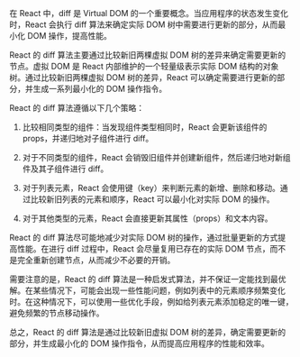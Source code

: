 在 React 中，diff 是 Virtual DOM 的一个重要概念。当应用程序的状态发生变化时，React 会执行 diff 算法来确定实际 DOM 树中需要进行更新的部分，从而最小化 DOM 操作，提高性能。

React 的 diff 算法主要通过比较新旧两棵虚拟 DOM 树的差异来确定需要更新的节点。虚拟 DOM 是 React 内部维护的一个轻量级表示实际 DOM 结构的对象树。通过比较新旧两棵虚拟 DOM 树的差异，React 可以确定需要进行更新的部分，并生成一系列最小化的 DOM 操作指令。

React 的 diff 算法遵循以下几个策略：

1. 比较相同类型的组件：当发现组件类型相同时，React 会更新该组件的 props，并递归地对子组件进行 diff。

2. 对于不同类型的组件，React 会销毁旧组件并创建新组件，然后递归地对新组件及其子组件进行 diff。

3. 对于列表元素，React 会使用键（key）来判断元素的新增、删除和移动。通过比较新旧列表的元素和顺序，React 可以最小化对实际 DOM 的操作。

4. 对于其他类型的元素，React 会直接更新其属性（props）和文本内容。

React 的 diff 算法尽可能地减少对实际 DOM 树的操作，通过批量更新的方式提高性能。在进行 diff 过程中，React 会尽量复用已存在的实际 DOM 节点，而不是完全重新创建节点，从而减少不必要的开销。

需要注意的是，React 的 diff 算法是一种启发式算法，并不保证一定能找到最优解。在某些情况下，可能会出现一些性能问题，例如列表中的元素顺序频繁变化时。在这种情况下，可以使用一些优化手段，例如给列表元素添加稳定的唯一键，避免频繁的节点移动操作。

总之，React 的 diff 算法是通过比较新旧虚拟 DOM 树的差异，确定需要更新的部分，并生成最小化的 DOM 操作指令，从而提高应用程序的性能和效率。